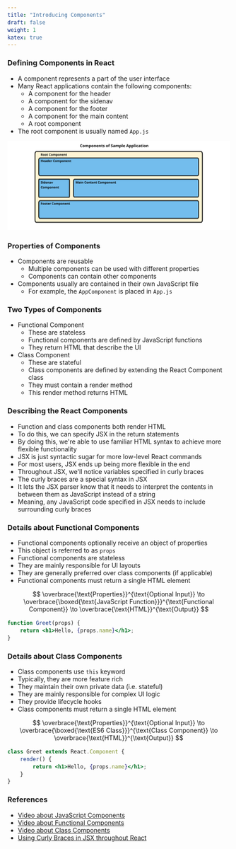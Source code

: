 ```yaml
---
title: "Introducing Components"
draft: false
weight: 1
katex: true
---
```


### Defining Components in React
- A component represents a part of the user interface
- Many React applications contain the following components:
	- A component for the header
	- A component for the sidenav
	- A component for the footer
	- A component for the main content
	- A root component
- The root component is usually named `App.js`

![ReactComponent](../../../img/reactcomponent.svg)

### Properties of Components
- Components are reusable
	- Multiple components can be used with different properties
	- Components can contain other components
- Components usually are contained in their own JavaScript file
	- For example, the `AppComponent` is placed in `App.js`

### Two Types of Components
- Functional Component
	- These are stateless
	- Functional components are defined by JavaScript functions
	- They return HTML that describe the UI
- Class Component
	- These are stateful
	- Class components are defined by extending the React Component class
	- They must contain a render method
	- This render method returns HTML

### Describing the React Components
- Function and class components both render HTML
- To do this, we can specify JSX in the return statements
- By doing this, we're able to use familiar HTML syntax to achieve more flexible functionality
- JSX is just syntactic sugar for more low-level React commands
- For most users, JSX ends up being more flexible in the end
- Throughout JSX, we'll notice variables specified in curly braces
- The curly braces are a special syntax in JSX
- It lets the JSX parser know that it needs to interpret the contents in between them as JavaScript instead of a string
- Meaning, any JavaScript code specified in JSX needs to include surrounding curly braces

### Details about Functional Components
- Functional components optionally receive an object of properties
- This object is referred to as `props`
- Functional components are stateless
- They are mainly responsible for UI layouts
- They are generally preferred over class components (if applicable)
- Functional components must return a single HTML element

$$
\overbrace{\text{Properties}}^{\text{Optional Input}} \to \overbrace{\boxed{\text{JavaScript Function}}}^{\text{Functional Component}} \to \overbrace{\text{HTML}}^{\text{Output}}
$$

```jsx
function Greet(props) {
    return <h1>Hello, {props.name}</h1>;
}
```

### Details about Class Components
- Class components use `this` keyword
- Typically, they are more feature rich
- They maintain their own private data (i.e. stateful)
- They are mainly responsible for complex UI logic
- They provide lifecycle hooks
- Class components must return a single HTML element

$$
\overbrace{\text{Properties}}^{\text{Optional Input}} \to \overbrace{\boxed{\text{ES6 Class}}}^{\text{Class Component}} \to \overbrace{\text{HTML}}^{\text{Output}}
$$

```jsx
class Greet extends React.Component {
    render() {
        return <h1>Hello, {props.name}</h1>;
    }
}
```

### References
- [Video about JavaScript Components](https://www.youtube.com/watch?v=Y2hgEGPzTZY&list=PLC3y8-rFHvwgg3vaYJgHGnModB54rxOk3&index=4)
- [Video about Functional Components](https://www.youtube.com/watch?v=Cla1WwguArA&list=PLC3y8-rFHvwgg3vaYJgHGnModB54rxOk3&index=5)
- [Video about Class Components](https://www.youtube.com/watch?v=lnV34uLEzis&list=PLC3y8-rFHvwgg3vaYJgHGnModB54rxOk3&index=6)
- [Using Curly Braces in JSX throughout React](https://stackoverflow.com/a/43904857/12777044)
